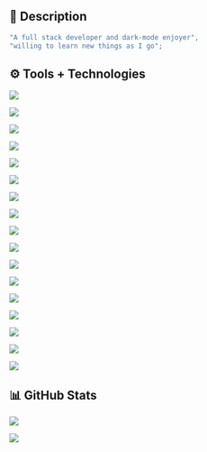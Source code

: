 ## 📝 Description
```js
"A full stack developer and dark-mode enjoyer",
"willing to learn new things as I go";
```

## ⚙️ Tools + Technologies
<!-- Tools: Operating Systems -->
[![](https://img.shields.io/badge/OS%201-Windows-blue?style=for-the-badge&color=1F6FEB&logoColor=1F6FEB&labelColor=0D1117&logo=windows)](https://www.microsoft.com/en-us/windows)

[![](https://img.shields.io/badge/OS%202-Linux-blue?style=for-the-badge&color=1F6FEB&logoColor=1F6FEB&labelColor=0D1117&logo=linux)](https://wikipedia.org/wiki/Linux)

<!-- Tools: Text Editors -->
[![](https://img.shields.io/badge/Editor%201-VSCode-blue?style=for-the-badge&color=1F6FEB&logoColor=1F6FEB&labelColor=0D1117&logo=visualstudiocode)](https://code.visualstudio.com/)

[![](https://img.shields.io/badge/Editor%202-Notepad%2b%2b-blue?style=for-the-badge&color=1F6FEB&logoColor=1F6FEB&labelColor=0D1117&logo=notepadplusplus)](https://notepad-plus-plus.org/)

<!-- Tools/Technologies: Git -->
[![](https://img.shields.io/badge/Git%201-GitHub-blue?style=for-the-badge&color=1F6FEB&logoColor=1F6FEB&labelColor=0D1117&logo=github)](https://github.com/)

[![](https://img.shields.io/badge/Git%202-GitLab-blue?style=for-the-badge&color=1F6FEB&logoColor=1F6FEB&labelColor=0D1117&logo=gitlab)](https://gitlab.com/)

<!-- Technologies: Cloud Platforms -->
[![](https://img.shields.io/badge/Cloud%201-Google%20Cloud%20Platform-blue?style=for-the-badge&color=1F6FEB&logoColor=1F6FEB&labelColor=0D1117&logo=googlecloud)](https://cloud.google.com/)

[![](https://img.shields.io/badge/Cloud%202-Amazon%20Web%20Services-blue?style=for-the-badge&color=1F6FEB&logoColor=1F6FEB&labelColor=0D1117&logo=amazonaws)](https://aws.amazon.com/)

[![](https://img.shields.io/badge/Cloud%203-Digital%20Ocean-blue?style=for-the-badge&color=1F6FEB&logoColor=1F6FEB&labelColor=0D1117&logo=digitalocean)](https://www.digitalocean.com/)

[![](https://img.shields.io/badge/Cloud%204-Linode-blue?style=for-the-badge&color=1F6FEB&logoColor=1F6FEB&labelColor=0D1117&logo=linode)](https://www.linode.com/)

<!-- Technologies: (Programming) Languages -->
[![](https://img.shields.io/badge/Language%201-TypeScript-blue?style=for-the-badge&color=1F6FEB&logoColor=1F6FEB&labelColor=0D1117&logo=typescript)](https://www.typescriptlang.org/)

[![](https://img.shields.io/badge/Language%202-JavaScript-blue?style=for-the-badge&color=1F6FEB&logoColor=1F6FEB&labelColor=0D1117&logo=javascript)](https://wikipedia.org/wiki/JavaScript)

[![](https://img.shields.io/badge/Language%203-Python-blue?style=for-the-badge&color=1F6FEB&logoColor=1F6FEB&labelColor=0D1117&logo=python)](https://www.python.org/)

[![](https://img.shields.io/badge/Language%204-PHP-blue?style=for-the-badge&color=1F6FEB&logoColor=1F6FEB&labelColor=0D1117&logo=php)](https://www.php.net/)

<!-- Technologies: Shell -->
[![](https://img.shields.io/badge/Shell%201-Bash-blue?style=for-the-badge&color=1F6FEB&logoColor=1F6FEB&labelColor=0D1117&logo=gnubash)]()

<!-- Tools: Runtime Environments -->
[![](https://img.shields.io/badge/Environment-NodeJS-blue?style=for-the-badge&color=1F6FEB&logoColor=1F6FEB&labelColor=0D1117&logo=nodedotjs)](https://nodejs.org/)

[![](https://img.shields.io/badge/Environment-Docker-blue?style=for-the-badge&color=1F6FEB&logoColor=1F6FEB&labelColor=0D1117&logo=docker)](https://www.docker.com/)

## 📊 GitHub Stats
[![](https://github-readme-stats.vercel.app/api?username=mist8kengas&count_private=true&theme=github_dark&show_icons=true)](https://github.com/mist8kengas)

[![](https://github-readme-stats.vercel.app/api/top-langs/?username=mist8kengas&count_private=true&theme=github_dark&layout=compact)](https://github.com/mist8kengas)
